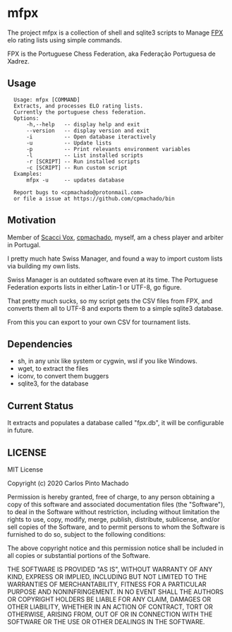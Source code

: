 # mfpx

The project mfpx is a collection of shell and sqlite3 scripts to Manage
[FPX] elo rating lists using simple commands.

FPX is the Portuguese Chess Federation, aka Federação Portuguesa de Xadrez.

## Usage

```shell
  Usage: mfpx [COMMAND]
  Extracts, and processes ELO rating lists.
  Currently the portuguese chess federation.
  Options:
      -h,--help   -- display help and exit
      --version   -- display version and exit
      -i          -- Open database iteractively
      -u          -- Update lists
      -p          -- Print relevants environment variables
      -l          -- List installed scripts
      -r [SCRIPT] -- Run installed scripts
      -c [SCRIPT] -- Run custom script
  Examples:
      mfpx -u     -- updates database

  Report bugs to <cpmachado@protonmail.com>
  or file a issue at https://github.com/cpmachado/bin
```

## Motivation

Member of [Scacci Vox], [cpmachado], myself, am a chess player and arbiter in
Portugal.

I pretty much hate Swiss Manager, and found a way to import custom lists via
building my own lists.

Swiss Manager is an outdated software even at its time.
The Portuguese Federation exports lists in either Latin-1 or UTF-8, go figure.

That pretty much sucks, so my script gets the CSV files from FPX, and converts
them all to UTF-8 and exports them to a simple sqlite3 database.

From this you can export to your own CSV for tournament lists.

## Dependencies

- sh, in any unix like system or cygwin, wsl if you like Windows.
- wget, to extract the files
- iconv, to convert them buggers
- sqlite3, for the database

## Current Status

It extracts and populates a database called "fpx.db", it will be
configurable in future.

## LICENSE

MIT License

Copyright (c) 2020 Carlos Pinto Machado

Permission is hereby granted, free of charge, to any person obtaining a copy
of this software and associated documentation files (the "Software"), to deal
in the Software without restriction, including without limitation the rights
to use, copy, modify, merge, publish, distribute, sublicense, and/or sell
copies of the Software, and to permit persons to whom the Software is
furnished to do so, subject to the following conditions:

The above copyright notice and this permission notice shall be included in all
copies or substantial portions of the Software.

THE SOFTWARE IS PROVIDED "AS IS", WITHOUT WARRANTY OF ANY KIND, EXPRESS OR
IMPLIED, INCLUDING BUT NOT LIMITED TO THE WARRANTIES OF MERCHANTABILITY,
FITNESS FOR A PARTICULAR PURPOSE AND NONINFRINGEMENT. IN NO EVENT SHALL THE
AUTHORS OR COPYRIGHT HOLDERS BE LIABLE FOR ANY CLAIM, DAMAGES OR OTHER
LIABILITY, WHETHER IN AN ACTION OF CONTRACT, TORT OR OTHERWISE, ARISING FROM,
OUT OF OR IN CONNECTION WITH THE SOFTWARE OR THE USE OR OTHER DEALINGS IN THE
SOFTWARE.

[FPX]: http://www.fpx.pt
[Scacci Vox]: https://github.com/scacci-vox
[cpmachado]: https://cpmachado.github.io

